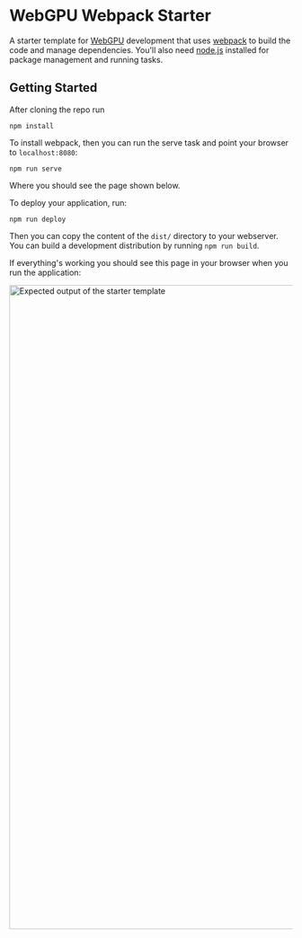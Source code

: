 # WebGPU Webpack Starter

A starter template for [WebGPU](https://gpuweb.github.io/gpuweb/) development that uses [webpack](https://webpack.js.org/) to build the code
and manage dependencies. You'll also need [node.js](https://nodejs.org/) installed for package management
and running tasks.

## Getting Started

After cloning the repo run

```
npm install
```

To install webpack, then you can run the serve task and point your browser to `localhost:8080`:

```
npm run serve
```

Where you should see the page shown below.

To deploy your application, run:

```
npm run deploy
```

Then you can copy the content of the `dist/` directory to your webserver. You can build a development
distribution by running `npm run build`.

If everything's working you should see this page in your browser when you run the application:

<img width="1147" alt="Expected output of the starter template" src="https://user-images.githubusercontent.com/1522476/133895532-03f84dbd-bb3a-4c74-ab9d-fd74506c3a74.png">
